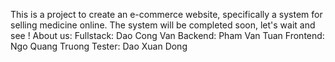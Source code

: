 This is a project to create an e-commerce website, specifically a system for selling medicine online. The system will be completed soon, let's wait and see !
About us:
Fullstack: Dao Cong Van
Backend: Pham Van Tuan
Frontend: Ngo Quang Truong
Tester: Dao Xuan Dong
